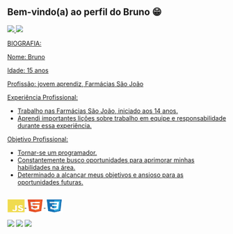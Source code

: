 ## Bem-vindo(a) ao perfil do Bruno 😁

 <div>
   <a href="https://github.com/Bruno2657">
   <img height="180em" src="https://github-readme-stats.vercel.app/api?username=Bruno2657&show_icons=true&theme=tokyonight&include_all_commits=true&count_private=true"/>
   <img height="180em" src="https://github-readme-stats.vercel.app/api/top-langs/?username=Bruno2657&layout=compact&langs_count=6&theme=tokyonight"/>
</div>

<p>BIOGRAFIA:
 
Nome: Bruno

Idade: 15 anos

Profissão: jovem aprendiz,  Farmácias São João

Experiência Profissional:
- Trabalho nas Farmácias São João, iniciado aos 14 anos.
- Aprendi importantes lições sobre trabalho em equipe e responsabilidade durante essa experiência.

Objetivo Profissional:
- Tornar-se um programador.
- Constantemente busco oportunidades para aprimorar minhas habilidades na área.
- Determinado a alcançar meus objetivos e ansioso para as oportunidades futuras.</p>
    
<div style="display: inline_block"><br>
  <img align="center" alt="Js" height="30" width="40" src="https://raw.githubusercontent.com/devicons/devicon/master/icons/javascript/javascript-plain.svg">
  <img align="center" alt="HTML" height="30" width="40" src="https://raw.githubusercontent.com/devicons/devicon/master/icons/html5/html5-original.svg">
  <img align="center" alt="CSS" height="30" width="40" src="https://raw.githubusercontent.com/devicons/devicon/master/icons/css3/css3-original.svg">
</div>

 
<br>
 
<div> 
  <a href="https://instagram.com/bruno_bartth" target="_blank"><img src="https://img.shields.io/badge/-Instagram-%23E4405F?style=for-the-badge&logo=instagram&logoColor=white" target="_blank"></a>
  <a href = "mailto:byfrost.games@gmail.com" target="_blank"><img src="https://media.discordapp.net/attachments/1199589959082971236/1200945573885399060/Design_sem_nome_20240127_202631_00002.png?ex=65c806b9&is=65b591b9&hm=b3f2e7c9efc51ea30cec33fe9c77547657fc52916050715ed1df8586f0b838cb&=&format=webp&quality=lossless" target="_blank"></a>
  <a href="https://www.linkedin.com/in/bruno-fortini-292a302a1" target="_blank"><img src="https://img.shields.io/badge/-LinkedIn-%230077B5?style=for-the-badge&logo=linkedin&logoColor=white" target="_blank"></a>
</div>
